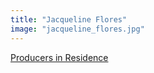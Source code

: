 ```yaml
---
title: "Jacqueline Flores"
image: "jacqueline_flores.jpg"
---
```


[Producers in Residence](/affiliated-artists/producers-in-residence)
